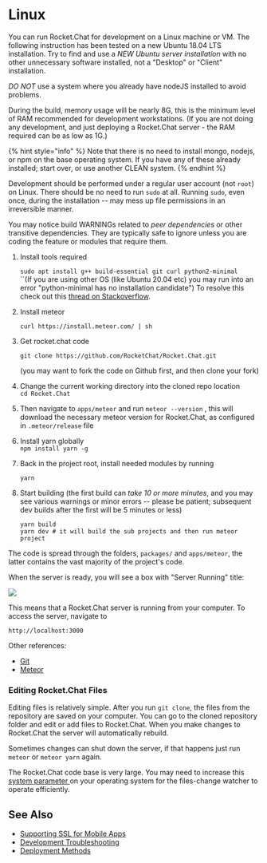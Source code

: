 # Linux

You can run Rocket.Chat for development on a Linux machine or VM. The following instruction has been tested on a new Ubuntu 18.04 LTS installation. Try to find and use a _NEW Ubuntu server installation_ with no other unnecessary software installed, not a "Desktop" or "Client" installation.

_DO NOT_ use a system where you already have nodeJS installed to avoid problems.

During the build, memory usage will be nearly 8G, this is the minimum level of RAM recommended for development workstations. (If you are not doing any development, and just deploying a Rocket.Chat server - the RAM required can be as low as 1G.)

{% hint style="info" %}
Note that there is no need to install mongo, nodejs, or npm on the base operating system. If you have any of these already installed; start over, or use another CLEAN system.
{% endhint %}

Development should be performed under a regular user account (not `root`) on Linux. There should be no need to run `sudo` at all. Running `sudo`, even once, during the installation -- may mess up file permissions in an irreversible manner.

You may notice build WARNINGs related to _peer dependencies_ or other transitive dependencies. They are typically safe to ignore unless you are coding the feature or modules that require them.

1.  Install tools required

    `sudo apt install g++ build-essential git curl python2-minimal`\
    \`\`(If you are using other OS (like Ubuntu 20.04 etc) you may run into an error "python-minimal has no installation candidate") To resolve this check out this [thread on Stackoverflow](https://askubuntu.com/questions/422975/e-package-python-software-properties-has-no-installation-candidate).
2.  Install meteor

    `curl https://install.meteor.com/ | sh`
3.  Get rocket.chat code

    `git clone https://github.com/RocketChat/Rocket.Chat.git`

    (you may want to fork the code on Github first, and then clone your fork)
4. Change the current working directory into  the cloned repo location\
   `cd Rocket.Chat`
5. Then navigate to `apps/meteor` and run `meteor --version` , this will download the necessary meteor version for Rocket.Chat, as configured in `.meteor/release` file
6. Install yarn globally\
   `npm install yarn -g`
7.  Back in the project root, install needed modules by running

    `yarn`
8.  Start building (the first build can _take 10 or more minutes_, and you may see various warnings or minor errors -- please be patient; subsequent dev builds after the first will be 5 minutes or less)

    ```
    yarn build
    yarn dev # it will build the sub projects and then run meteor project
    ```

The code is spread through the folders, `packages/` and `apps/meteor`, the latter contains the vast majority of the project's code.

When the server is ready, you will see a box with "Server Running" title:

![](<../../.gitbook/assets/image (5).png>)

This means that a Rocket.Chat server is running from your computer. To access the server, navigate to

`http://localhost:3000`

Other references:

* [Git](https://git-scm.com/book/en/v2/Getting-Started-Installing-Git)
* [Meteor](https://www.meteor.com/install)

### Editing Rocket.Chat Files

Editing files is relatively simple. After you run `git clone`, the files from the repository are saved on your computer. You can go to the cloned repository folder and edit or add files to Rocket.Chat. When you make changes to Rocket.Chat the server will automatically rebuild.

Sometimes changes can shut down the server, if that happens just run `meteor` or `meteor yarn` again.

The Rocket.Chat code base is very large. You may need to increase this [system parameter ](https://github.com/meteor/docs/blob/master/long-form/file-change-watcher-efficiency.md)on your operating system for the files-change watcher to operate efficiently.

## See Also

* [Supporting SSL for Mobile Apps](../../mobile-app/mobile-app-environment-setup/supporting-ssl-for-development-on-rocket.chat.md)
* [Development Troubleshooting](../contribute-to-rocket.chat/troubleshooting.md)
* [Deployment Methods](linux.md)
